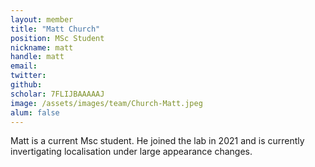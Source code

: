 ```yaml
---
layout: member
title: "Matt Church"
position: MSc Student
nickname: matt
handle: matt
email: 
twitter: 
github: 
scholar: 7FLIJBAAAAAJ
image: /assets/images/team/Church-Matt.jpeg
alum: false
---
```

Matt is a current Msc student. He joined the lab in 2021 and is currently invertigating localisation under large appearance changes.

 


